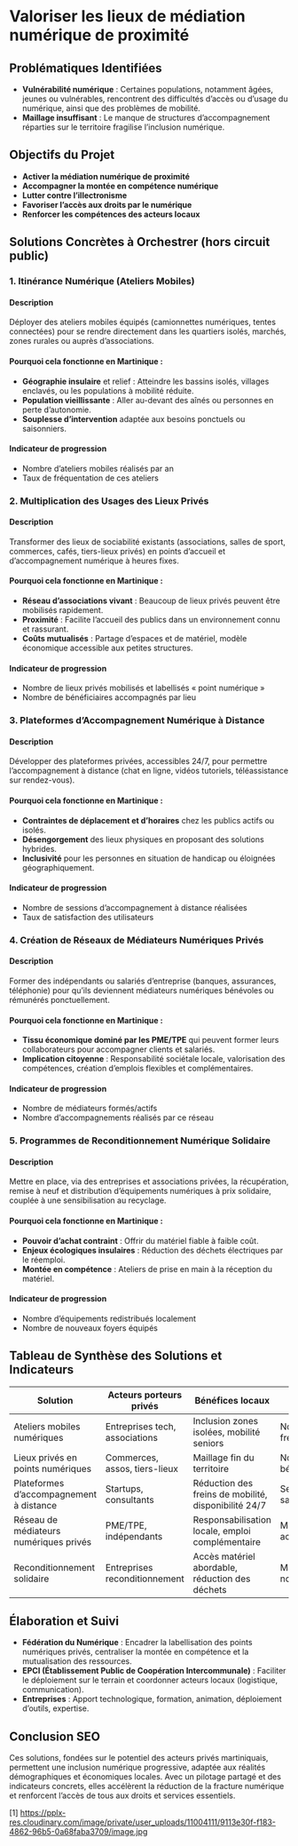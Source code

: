 # Valoriser les lieux de médiation numérique de proximité

## Problématiques Identifiées

- **Vulnérabilité numérique** : Certaines populations, notamment âgées, jeunes ou vulnérables, rencontrent des difficultés d’accès ou d’usage du numérique, ainsi que des problèmes de mobilité.
- **Maillage insuffisant** : Le manque de structures d’accompagnement réparties sur le territoire fragilise l’inclusion numérique.

## Objectifs du Projet

- **Activer la médiation numérique de proximité**
- **Accompagner la montée en compétence numérique**
- **Lutter contre l’illectronisme**
- **Favoriser l’accès aux droits par le numérique**
- **Renforcer les compétences des acteurs locaux**

## Solutions Concrètes à Orchestrer (hors circuit public)

### 1. Itinérance Numérique (Ateliers Mobiles)

#### Description
Déployer des ateliers mobiles équipés (camionnettes numériques, tentes connectées) pour se rendre directement dans les quartiers isolés, marchés, zones rurales ou auprès d’associations.

#### Pourquoi cela fonctionne en Martinique :
- **Géographie insulaire** et relief : Atteindre les bassins isolés, villages enclavés, ou les populations à mobilité réduite.
- **Population vieillissante** : Aller au-devant des aînés ou personnes en perte d’autonomie.
- **Souplesse d’intervention** adaptée aux besoins ponctuels ou saisonniers.

#### Indicateur de progression
- Nombre d’ateliers mobiles réalisés par an
- Taux de fréquentation de ces ateliers

### 2. Multiplication des Usages des Lieux Privés

#### Description
Transformer des lieux de sociabilité existants (associations, salles de sport, commerces, cafés, tiers-lieux privés) en points d’accueil et d’accompagnement numérique à heures fixes.

#### Pourquoi cela fonctionne en Martinique :
- **Réseau d’associations vivant** : Beaucoup de lieux privés peuvent être mobilisés rapidement.
- **Proximité** : Facilite l’accueil des publics dans un environnement connu et rassurant.
- **Coûts mutualisés** : Partage d’espaces et de matériel, modèle économique accessible aux petites structures.

#### Indicateur de progression
- Nombre de lieux privés mobilisés et labellisés « point numérique »
- Nombre de bénéficiaires accompagnés par lieu

### 3. Plateformes d’Accompagnement Numérique à Distance

#### Description
Développer des plateformes privées, accessibles 24/7, pour permettre l’accompagnement à distance (chat en ligne, vidéos tutoriels, téléassistance sur rendez-vous).

#### Pourquoi cela fonctionne en Martinique :
- **Contraintes de déplacement et d’horaires** chez les publics actifs ou isolés.
- **Désengorgement** des lieux physiques en proposant des solutions hybrides.
- **Inclusivité** pour les personnes en situation de handicap ou éloignées géographiquement.

#### Indicateur de progression
- Nombre de sessions d’accompagnement à distance réalisées
- Taux de satisfaction des utilisateurs

### 4. Création de Réseaux de Médiateurs Numériques Privés

#### Description
Former des indépendants ou salariés d’entreprise (banques, assurances, téléphonie) pour qu’ils deviennent médiateurs numériques bénévoles ou rémunérés ponctuellement.

#### Pourquoi cela fonctionne en Martinique :
- **Tissu économique dominé par les PME/TPE** qui peuvent former leurs collaborateurs pour accompagner clients et salariés.
- **Implication citoyenne** : Responsabilité sociétale locale, valorisation des compétences, création d’emplois flexibles et complémentaires.

#### Indicateur de progression
- Nombre de médiateurs formés/actifs
- Nombre d’accompagnements réalisés par ce réseau

### 5. Programmes de Reconditionnement Numérique Solidaire

#### Description
Mettre en place, via des entreprises et associations privées, la récupération, remise à neuf et distribution d’équipements numériques à prix solidaire, couplée à une sensibilisation au recyclage.

#### Pourquoi cela fonctionne en Martinique :
- **Pouvoir d’achat contraint** : Offrir du matériel fiable à faible coût.
- **Enjeux écologiques insulaires** : Réduction des déchets électriques par le réemploi.
- **Montée en compétence** : Ateliers de prise en main à la réception du matériel.

#### Indicateur de progression
- Nombre d’équipements redistribués localement
- Nombre de nouveaux foyers équipés

## Tableau de Synthèse des Solutions et Indicateurs

| Solution                                        | Acteurs porteurs privés             | Bénéfices locaux                                    | Indicateur clé                          |
|-------------------------------------------------|-------------------------------------|-----------------------------------------------------|------------------------------------------|
| Ateliers mobiles numériques                     | Entreprises tech, associations      | Inclusion zones isolées, mobilité seniors           | Nombre d’ateliers / fréquentation        |
| Lieux privés en points numériques               | Commerces, assos, tiers-lieux       | Maillage fin du territoire                          | Nombre de lieux, bénéficiaires           |
| Plateformes d’accompagnement à distance         | Startups, consultants               | Réduction des freins de mobilité, disponibilité 24/7| Sessions réalisées, satisfaction         |
| Réseau de médiateurs numériques privés          | PME/TPE, indépendants               | Responsabilisation locale, emploi complémentaire    | Médiateurs actifs, accompagnements       |
| Reconditionnement solidaire                     | Entreprises reconditionnement       | Accès matériel abordable, réduction des déchets     | Matériel distribué, nouveaux équipés     |

## Élaboration et Suivi

- **Fédération du Numérique** : Encadrer la labellisation des points numériques privés, centraliser la montée en compétence et la mutualisation des ressources.
- **EPCI (Établissement Public de Coopération Intercommunale)** : Faciliter le déploiement sur le terrain et coordonner acteurs locaux (logistique, communication).
- **Entreprises** : Apport technologique, formation, animation, déploiement d’outils, expertise.

## Conclusion SEO

Ces solutions, fondées sur le potentiel des acteurs privés martiniquais, permettent une inclusion numérique progressive, adaptée aux réalités démographiques et économiques locales. Avec un pilotage partagé et des indicateurs concrets, elles accélèrent la réduction de la fracture numérique et renforcent l’accès de tous aux droits et services essentiels.

[1] https://pplx-res.cloudinary.com/image/private/user_uploads/11004111/9113e30f-f183-4862-96b5-0a68faba3709/image.jpg

